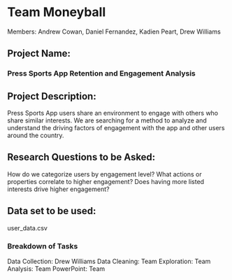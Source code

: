 # Team Moneyball

Members: Andrew Cowan, Daniel Fernandez, Kadien Peart, Drew Williams

## Project Name: 
### Press Sports App Retention and Engagement Analysis 

## Project Description:
Press Sports App users share an environment to engage with others who share similar interests. We are searching for a method to analyze and understand the driving factors of engagement with the app and other users around the country.

## Research Questions to be Asked: 
How do we categorize users by engagement level? What actions or properties correlate to higher engagement? Does having more listed interests drive higher engagement?

## Data set to be used:
user_data.csv

### Breakdown of Tasks

Data Collection: Drew Williams
Data Cleaning: Team
Exploration: Team
Analysis: Team
PowerPoint: Team
